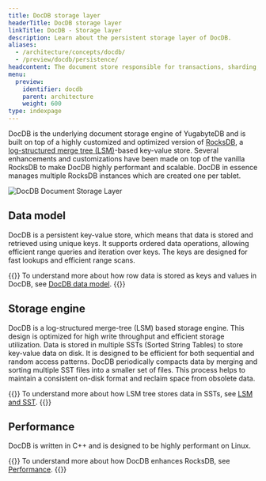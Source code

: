 ```yaml
---
title: DocDB storage layer
headerTitle: DocDB storage layer
linkTitle: DocDB - Storage layer
description: Learn about the persistent storage layer of DocDB.
aliases:
  - /architecture/concepts/docdb/
  - /preview/docdb/persistence/
headcontent: The document store responsible for transactions, sharding, replication, and persistence
menu:
  preview:
    identifier: docdb
    parent: architecture
    weight: 600
type: indexpage
---
```


DocDB is the underlying document storage engine of YugabyteDB and is built on top of a highly customized and optimized version of [RocksDB](http://rocksdb.org/), a [log-structured merge tree (LSM)](./lsm-sst)-based key-value store. Several enhancements and customizations have been made on top of the vanilla RocksDB to make DocDB highly performant and scalable. DocDB in essence manages multiple RocksDB instances which are created one per tablet.

![DocDB Document Storage Layer](/images/architecture/docdb-rocksdb.png)

## Data model

DocDB is a persistent key-value store, which means that data is stored and retrieved using unique keys. It supports ordered data operations, allowing efficient range queries and iteration over keys. The keys are designed for fast lookups and efficient range scans.

{{<lead link="./data-model">}}
To understand more about how row data is stored as keys and values in DocDB, see [DocDB data model](./data-model).
{{</lead>}}

## Storage engine

DocDB is a log-structured merge-tree (LSM) based storage engine. This design is optimized for high write throughput and efficient storage utilization. Data is stored in multiple SSTs (Sorted String Tables) to store key-value data on disk. It is designed to be efficient for both sequential and random access patterns. DocDB periodically compacts data by merging and sorting multiple SST files into a smaller set of files. This process helps to maintain a consistent on-disk format and reclaim space from obsolete data.

{{<lead link="./lsm-sst">}}
To understand more about how LSM tree stores data in SSTs, see [LSM and SST](./lsm-sst).
{{</lead>}}

## Performance

DocDB is written in C++ and is designed to be highly performant on Linux.

{{<lead link="./performance">}}
To understand more about how DocDB enhances RocksDB, see [Performance](./performance).
{{</lead>}}
